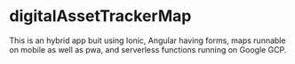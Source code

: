 # digitalAssetTrackerMap

This is an hybrid app buit using Ionic, Angular having forms, maps runnable on mobile as well as pwa, and serverless functions running on Google GCP.
